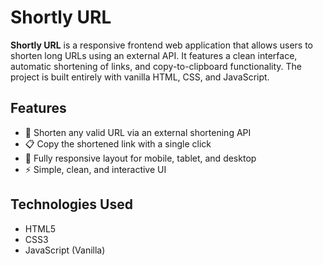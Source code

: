 # Shortly URL

**Shortly URL** is a responsive frontend web application that allows users to shorten long URLs using an external API. It features a clean interface, automatic shortening of links, and copy-to-clipboard functionality. The project is built entirely with vanilla HTML, CSS, and JavaScript.

## Features

- 🔗 Shorten any valid URL via an external shortening API
- 📋 Copy the shortened link with a single click
- 📱 Fully responsive layout for mobile, tablet, and desktop
- ⚡ Simple, clean, and interactive UI

## Technologies Used

- HTML5
- CSS3
- JavaScript (Vanilla)
